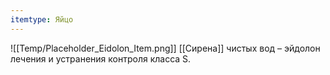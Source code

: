 ```yaml
---
itemtype: Яйцо
---
```

![[Temp/Placeholder_Eidolon_Item.png]]
[[Сирена]] чистых вод – эйдолон лечения и устранения контроля класса S.
